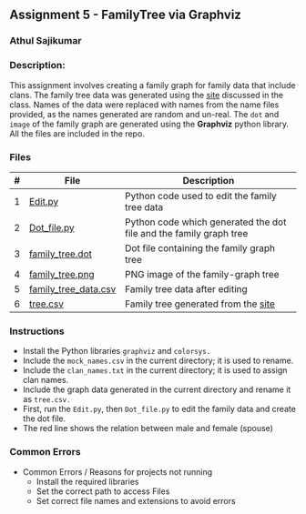 
## Assignment 5 - FamilyTree via Graphviz
### Athul Sajikumar
### Description:

This assignment involves creating a family graph for family data that include clans. The family tree data was generated using the [site](http://mcdemarco.net/tools/family-tree-generator/lineage.html) discussed in the class. Names of the data were replaced with names from the name files provided, as the names generated are random and un-real. The `dot` and `image` of the family graph are generated using the **Graphviz** python library. All the files are included in the repo.

### Files


|   #   | File            | Description                                        |
| :---: | --------------- | -------------------------------------------------- |
|   1   |[Edit.py](./Edit.py)        | Python code used to edit the family tree data      |
|   2   | [Dot_file.py](./Dot_file.py)  | Python code which generated the dot file and the family graph tree        |
|   3   | [family_tree.dot](./family_tree.dot) | Dot file containing the family graph tree |
|   4   | [family_tree.png](./family_tree.png) | PNG image of the family-graph tree |
|   5   | [family_tree_data.csv](./family_tree_data.csv) | Family tree data after editing  |
|   6   | [tree.csv](./tree.csv) | Family tree generated from the [site](http://mcdemarco.net/tools/family-tree-generator/lineage.html) |

### Instructions

- Install the Python libraries `graphviz` and `colorsys.`
- Include the `mock_names.csv` in the current directory; it is used to rename.
- Include the `clan_names.txt` in the current directory; it is used to assign clan names.
- Include the graph data generated in the current directory and rename it as `tree.csv.`
- First, run the `Edit.py`, then `Dot_file.py` to edit the family data and create the dot file.
- The red line shows the relation between male and female (spouse)

### Common Errors

- Common Errors / Reasons for projects not running
    - Install the required libraries
    - Set the correct path to access Files
    - Set correct file names and extensions to avoid errors
